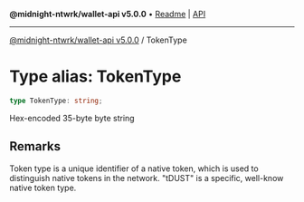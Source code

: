 **@midnight-ntwrk/wallet-api v5.0.0** • [Readme](../README.md) \| [API](../globals.md)

***

[@midnight-ntwrk/wallet-api v5.0.0](../README.md) / TokenType

# Type alias: TokenType

```ts
type TokenType: string;
```

Hex-encoded 35-byte byte string

## Remarks

Token type is a unique identifier of a native token, which is used to distinguish native tokens in the network.
"tDUST" is a specific, well-know native token type.
